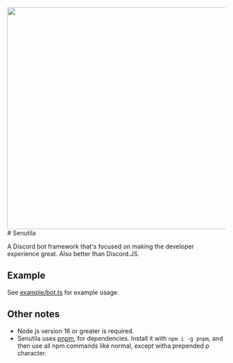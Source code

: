 <img src="https://user-images.githubusercontent.com/46797041/128955250-ace7eb54-7ffb-47d5-980d-7b133a180f1f.png" width="512" height="512" />
# Senutila

A Discord bot framework that's focused on making the developer experience great. Also better than Discord.JS.

## Example

See [example/bot.ts](https://github.com/edazpotato/senutila/blob/main/example/bot.ts) for example usage.

## Other notes

-   Node.js version 16 or greater is required.
-   Senutila uses [pnpm](https://pnpm.io/), for dependencies. Install it with `npm i -g pnpm`, and then use all npm commands like normal, except witha prepended p character.
